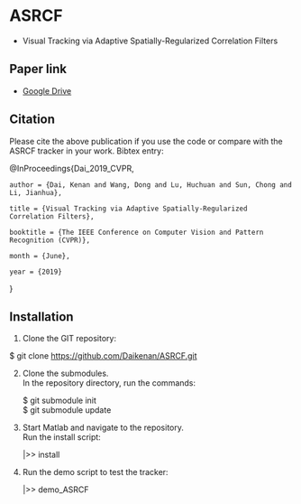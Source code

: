 # ASRCF
- Visual Tracking via Adaptive Spatially-Regularized Correlation Filters

## Paper link
- [Google Drive](https://drive.google.com/file/d/1zsUnEmXTLwXqTKytpv3dWTqEreK90_bI/view?usp=sharing)
## Citation
Please cite the above publication if you use the code or compare with the ASRCF tracker in your work. Bibtex entry:

@InProceedings{Dai_2019_CVPR, 

	author = {Dai, Kenan and Wang, Dong and Lu, Huchuan and Sun, Chong and Li, Jianhua},
	
	title = {Visual Tracking via Adaptive Spatially-Regularized Correlation Filters},
	
	booktitle = {The IEEE Conference on Computer Vision and Pattern Recognition (CVPR)},
	
	month = {June},
	
	year = {2019}
	
}

## Installation
1. Clone the GIT repository:

 $ git clone https://github.com/Daikenan/ASRCF.git

2. Clone the submodules.  
   In the repository directory, run the commands:

   $ git submodule init  
   $ git submodule update

3. Start Matlab and navigate to the repository.  
   Run the install script:

   |>> install

4. Run the demo script to test the tracker:

   |>> demo_ASRCF
